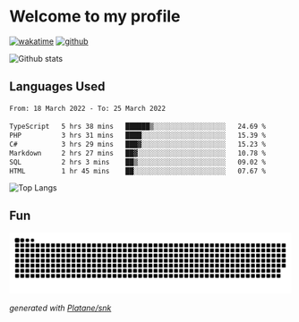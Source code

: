 # Welcome to my profile

[![wakatime](https://wakatime.com/badge/user/82c377cd-a54c-404c-b7df-177b313ca539.svg)](https://wakatime.com/@82c377cd-a54c-404c-b7df-177b313ca539)
[![github](https://img.shields.io/github/followers/xinthose?logo=github&style=plastic)](https://github.com/alanhamlett?tab=followers)

![Github stats](https://github-readme-stats.vercel.app/api?username=xinthose&show_icons=true&theme=radical&count_private=true)

## Languages Used

<!--START_SECTION:waka-->

```text
From: 18 March 2022 - To: 25 March 2022

TypeScript   5 hrs 38 mins   ██████▒░░░░░░░░░░░░░░░░░░   24.69 %
PHP          3 hrs 31 mins   ████░░░░░░░░░░░░░░░░░░░░░   15.39 %
C#           3 hrs 29 mins   ███▓░░░░░░░░░░░░░░░░░░░░░   15.23 %
Markdown     2 hrs 27 mins   ██▓░░░░░░░░░░░░░░░░░░░░░░   10.78 %
SQL          2 hrs 3 mins    ██▒░░░░░░░░░░░░░░░░░░░░░░   09.02 %
HTML         1 hr 45 mins    ██░░░░░░░░░░░░░░░░░░░░░░░   07.67 %
```

<!--END_SECTION:waka-->

![Top Langs](https://github-readme-stats.vercel.app/api/top-langs/?username=xinthose)

## Fun
![github contribution grid snake animation](https://raw.githubusercontent.com/xinthose/xinthose/output/github-contribution-grid-snake.svg)

_generated with [Platane/snk](https://github.com/Platane/snk)_
